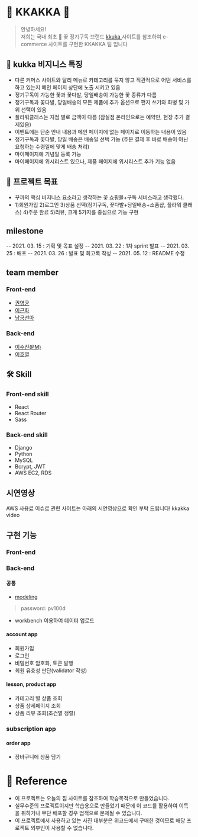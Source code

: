 # 🍪 KKAKKA 🍪

> 안녕하세요! <br>
> 저희는 국내 최초 💐 꽃 정기구독 브랜드 <a href="https://kukka.kr"> kkuka </a> 사이트를 참조하여 
> e-commerce 사이트를 구현한 KKAKKA 팀 입니다 

## 💐 kukka 비지니스 특징
- 다른 커머스 사이트와 달리 메뉴로 카테고리를 묶지 않고 직관적으로 어떤 서비스를 하고 있는지 메인 페이지 상단에 노출 시키고 있음
- 정기구독이 가능한 꽃과 꽃다발, 당일배송이 가능한 꽃 종류가 다름
- 정기구독과 꽃다발, 당일배송의 모든 제품에 추가 옵션으로 편지 쓰기와 화병 및 가위 선택이 있음
- 플라워클래스는 지점 별로 금액이 다름 (잠실점 온라인으로는 예약만, 현장 추가 결제있음)
- 이벤트에는 단순 안내 내용과 메인 페이지에 없는 페이지로 이동하는 내용이 있음
- 정기구독과 꽃다발, 당일 배송은 배송일 선택 가능 (주문 결제 후 바로 배송이 아닌 요청하는 수령일에 맞게 배송 처리)
- 마이페이지에 기념일 등록 가능
- 마이페이지에 위시리스트 있으나, 제품 페이지에 위시리스트 추가 기능 없음

## 📍 프로젝트 목표
- 꾸까의 핵심 비지니스 요소라고 생각하는 꽃 쇼핑몰+구독 서비스라고 생각했다. 
- 1)회원가입 2)로그인 3)상품 선택(정기구독, 꽃다발+당일배송+소품샵, 플라워 클래스) 4)주문 완료 5)리뷰, 크게 5가지를 중심으로 기능 구현

## milestone
-- 2021. 03. 15 : 기획 및 목표 설정
-- 2021. 03. 22 : 1차 sprint 발표
-- 2021. 03. 25 : 배포
-- 2021. 03. 26 : 발표 및 회고록 작성
-- 2021. 05. 12 : README 수정 

## team member
### Front-end
- [권영균](https://github.com/MrFabulous00)
- [이근화](https://github.com/GEUNNN)
- [남궁선아](https://github.com/sunaaank)

### Back-end
- [이수진(PM)](https://github.com/S2-J1NG)
- [이호열](https://github.com/hlrrr)

## 🛠 Skill
### Front-end skill
- React
- React Router
- Sass

### Back-end skill
- Django
- Python
- MySQL
- Bcrypt, JWT
- AWS EC2, RDS

## 시연영상
AWS 사용료 이슈로 관련 사이트는 아래의 시연영상으로 확인 부탁 드립니다!
<a herf ="https://www.youtube.com/watch?v=UmerdMVMHbw">kkakka video</a>

## 구현 기능
### Front-end


### Back-end
#### 공통
- <a href = "https://aquerytool.com:443/aquerymain/index/?rurl=3dcf441e-39c5-4bc9-8c63-cfb97965bde9">modeling</a>
>password: pv100d
- workbench 이용하여 데이터 업로드 

#### account app
- 회원가입
- 로그인
- 비밀번호 암호화, 토큰 발행
- 회원 유효성 판단(validator 작성)

#### lesson, product app
- 카테고리 별 상품 조회
- 상품 상세페이지 조회
- 상품 리뷰 조회(조건별 정렬)

### subscription app

#### order app
- 장바구니에 상품 담기

#### 

# 🧨 Reference
- 이 프로젝트는 오늘의 집 사이트를 참조하여 학습목적으로 만들었습니다.
- 실무수준의 프로젝트이지만 학습용으로 만들었기 때문에 이 코드를 활용하여 이득을 취하거나 무단 배포할 경우 법적으로 문제될 수 있습니다.
- 이 프로젝트에서 사용하고 있는 사진 대부분은 위코드에서 구매한 것이므로 해당 프로젝트 외부인이 사용할 수 없습니다.

